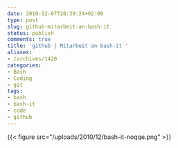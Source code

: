 ```yaml
---
date: 2010-12-07T20:39:24+02:00
type: post
slug: github-mitarbeit-an-bash-it
status: publish
comments: true
title: 'github | Mitarbeit an bash-it '
aliases:
- /archives/1420
categories:
- Bash
- Coding
- git
tags:
- bash
- bash-it
- code
- github
---
```


{{< figure src="/uploads/2010/12/bash-it-noqqe.png" >}}
